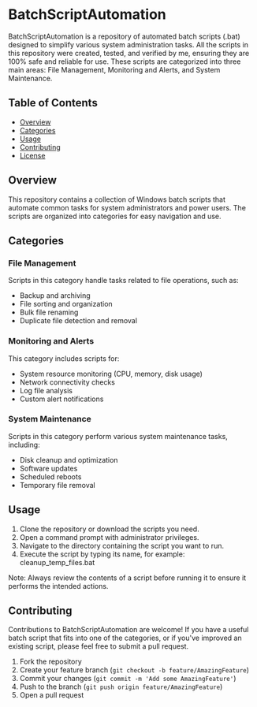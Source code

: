 # BatchScriptAutomation

BatchScriptAutomation is a repository of automated batch scripts (.bat) designed to simplify various system administration tasks. All the scripts in this repository were created, tested, and verified by me, ensuring they are 100% safe and reliable for use. These scripts are categorized into three main areas: File Management, Monitoring and Alerts, and System Maintenance.

## Table of Contents

- [Overview](#overview)
- [Categories](#categories)
- [Usage](#usage)
- [Contributing](#contributing)
- [License](#license)

## Overview

This repository contains a collection of Windows batch scripts that automate common tasks for system administrators and power users. The scripts are organized into categories for easy navigation and use.

## Categories

### File Management

Scripts in this category handle tasks related to file operations, such as:
- Backup and archiving
- File sorting and organization
- Bulk file renaming
- Duplicate file detection and removal

### Monitoring and Alerts

This category includes scripts for:
- System resource monitoring (CPU, memory, disk usage)
- Network connectivity checks
- Log file analysis
- Custom alert notifications

### System Maintenance

Scripts in this category perform various system maintenance tasks, including:
- Disk cleanup and optimization
- Software updates
- Scheduled reboots
- Temporary file removal

## Usage

1. Clone the repository or download the scripts you need.
2. Open a command prompt with administrator privileges.
3. Navigate to the directory containing the script you want to run.
4. Execute the script by typing its name, for example: cleanup_temp_files.bat


Note: Always review the contents of a script before running it to ensure it performs the intended actions.

## Contributing

Contributions to BatchScriptAutomation are welcome! If you have a useful batch script that fits into one of the categories, or if you've improved an existing script, please feel free to submit a pull request.

1. Fork the repository
2. Create your feature branch (`git checkout -b feature/AmazingFeature`)
3. Commit your changes (`git commit -m 'Add some AmazingFeature'`)
4. Push to the branch (`git push origin feature/AmazingFeature`)
5. Open a pull request
